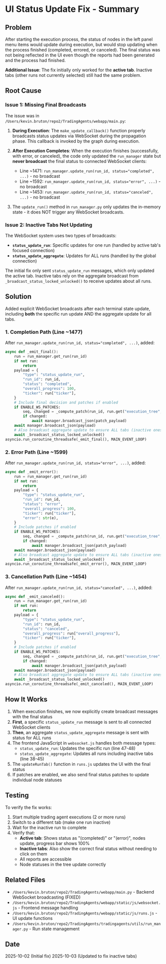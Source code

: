 # UI Status Update Fix - Summary

## Problem
After starting the execution process, the status of nodes in the left panel menu items would update during execution, but would stop updating when the process finished (completed, errored, or canceled). The final status was not being reflected in the UI even though the reports had been generated and the process had finished.

**Additional Issue**: The fix initially only worked for the **active tab**. Inactive tabs (other runs not currently selected) still had the same problem.

## Root Cause

### Issue 1: Missing Final Broadcasts
The issue was in `/Users/kevin.bruton/repo2/TradingAgents/webapp/main.py`:

1. **During Execution**: The `make_update_callback()` function properly broadcasts status updates via WebSocket during the propagation phase. This callback is invoked by the graph during execution.

2. **After Execution Completes**: When the execution finishes (successfully, with error, or canceled), the code only updated the `run_manager` state but **never broadcast** the final status to connected WebSocket clients:
   - Line ~1471: `run_manager.update_run(run_id, status="completed", ...)` - no broadcast
   - Line ~1592: `run_manager.update_run(run_id, status="error", ...)` - no broadcast  
   - Line ~1453: `run_manager.update_run(run_id, status="canceled", ...)` - no broadcast

3. The `update_run()` method in `run_manager.py` only updates the in-memory state - it does NOT trigger any WebSocket broadcasts.

### Issue 2: Inactive Tabs Not Updating
The WebSocket system uses two types of broadcasts:
- **`status_update_run`**: Specific updates for one run (handled by active tab's focused connection)
- **`status_update_aggregate`**: Updates for ALL runs (handled by the global connection)

The initial fix only sent `status_update_run` messages, which only updated the active tab. Inactive tabs rely on the aggregate broadcast from `_broadcast_status_locked_unlocked()` to receive updates about all runs.

## Solution
Added explicit WebSocket broadcasts after each terminal state update, including **both** the specific run update AND the aggregate update for all tabs.

### 1. Completion Path (Line ~1477)
After `run_manager.update_run(run_id, status="completed", ...)`, added:
```python
async def _emit_final():
    run = run_manager.get_run(run_id)
    if not run:
        return
    payload = {
        "type": "status_update_run",
        "run_id": run_id,
        "status": "completed",
        "overall_progress": 100,
        "ticker": run["ticker"],
    }
    # Include final decision and patches if enabled
    if ENABLE_WS_PATCHES:
        seq, changed = _compute_patch(run_id, run.get("execution_tree", []))
        if changed:
            await manager.broadcast_json(patch_payload)
    await manager.broadcast_json(payload)
    # Also broadcast aggregate update to ensure ALL tabs (inactive ones too) get updated
    await _broadcast_status_locked_unlocked()
asyncio.run_coroutine_threadsafe(_emit_final(), MAIN_EVENT_LOOP)
```

### 2. Error Path (Line ~1599)
After `run_manager.update_run(run_id, status="error", ...)`, added:
```python
async def _emit_error():
    run = run_manager.get_run(run_id)
    if not run:
        return
    payload = {
        "type": "status_update_run",
        "run_id": run_id,
        "status": "error",
        "overall_progress": 100,
        "ticker": run["ticker"],
        "error": str(e),
    }
    # Include patches if enabled
    if ENABLE_WS_PATCHES:
        seq, changed = _compute_patch(run_id, run.get("execution_tree", []))
        if changed:
            await manager.broadcast_json(patch_payload)
    await manager.broadcast_json(payload)
    # Also broadcast aggregate update to ensure ALL tabs (inactive ones too) get updated
    await _broadcast_status_locked_unlocked()
asyncio.run_coroutine_threadsafe(_emit_error(), MAIN_EVENT_LOOP)
```

### 3. Cancellation Path (Line ~1454)
After `run_manager.update_run(run_id, status="canceled", ...)`, added:
```python
async def _emit_canceled():
    run = run_manager.get_run(run_id)
    if not run:
        return
    payload = {
        "type": "status_update_run",
        "run_id": run_id,
        "status": "canceled",
        "overall_progress": run["overall_progress"],
        "ticker": run["ticker"],
    }
    # Include patches if enabled
    if ENABLE_WS_PATCHES:
        seq, changed = _compute_patch(run_id, run.get("execution_tree", []))
        if changed:
            await manager.broadcast_json(patch_payload)
    await manager.broadcast_json(payload)
    # Also broadcast aggregate update to ensure ALL tabs (inactive ones too) get updated
    await _broadcast_status_locked_unlocked()
asyncio.run_coroutine_threadsafe(_emit_canceled(), MAIN_EVENT_LOOP)
```

## How It Works
1. When execution finishes, we now explicitly create broadcast messages with the final status
2. **First**, a specific `status_update_run` message is sent to all connected WebSocket clients
3. **Then**, an aggregate `status_update_aggregate` message is sent with status for ALL runs
4. The frontend JavaScript in `websocket.js` handles both message types:
   - `status_update_run`: Updates the specific run (line 47-48)
   - `status_update_aggregate`: Updates all runs including inactive tabs (line 38-45)
5. The `updateRunTab()` function in `runs.js` updates the UI with the final status
6. If patches are enabled, we also send final status patches to update individual node statuses

## Testing
To verify the fix works:
1. Start multiple trading agent executions (2 or more runs)
2. Switch to a different tab (make one run inactive)
3. Wait for the inactive run to complete
4. Verify that:
   - **Active tab**: Shows status as "(completed)" or "(error)", nodes update, progress bar shows 100%
   - **Inactive tabs**: Also show the correct final status without needing to click on them
   - All reports are accessible
   - Node statuses in the tree update correctly

## Related Files
- `/Users/kevin.bruton/repo2/TradingAgents/webapp/main.py` - Backend WebSocket broadcasting (FIXED)
- `/Users/kevin.bruton/repo2/TradingAgents/webapp/static/js/websocket.js` - Frontend message handling
- `/Users/kevin.bruton/repo2/TradingAgents/webapp/static/js/runs.js` - UI update functions
- `/Users/kevin.bruton/repo2/TradingAgents/tradingagents/utils/run_manager.py` - Run state management

## Date
2025-10-02 (Initial fix)
2025-10-03 (Updated to fix inactive tabs)
